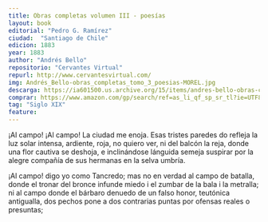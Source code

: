 ```yaml
---
title: Obras completas volumen III - poesías
layout: book
editorial: "Pedro G. Ramírez"
ciudad:  "Santiago de Chile"
edicion: 1883
year: 1883
author: "Andrés Bello"
repositorio: "Cervantes Virtual"
repurl: http://www.cervantesvirtual.com/
img: Andrés_Bello-obras_completas_tomo_3_poesias-MOREL.jpg
descarga: https://ia601500.us.archive.org/15/items/andres-bello-obras-completas-tomo-3-poesias/Andr%C3%A9s_Bello_obras_completas_tomo_3_poesias.pdf
comprar: https://www.amazon.com/gp/search/ref=as_li_qf_sp_sr_tl?ie=UTF8&tag=morelcoop-20&keywords="andres bello" poesia&index=aps&camp=1789&creative=9325&linkCode=ur2&linkId=edf541ddd6ca0b703f0299f69da53e38
tag: "Siglo XIX"
feature:
---
```

 

¡Al campo! ¡Al campo! La ciudad me enoja.
Esas tristes paredes do refleja
la luz solar intensa, ardiente, roja,
no quiero ver, ni del balcón la reja,
donde una flor cautiva se deshoja,
e inclinándose lánguida semeja
suspirar por la alegre compañía
de sus hermanas en la selva umbría.

¡Al campo! digo yo como Tancredo;
mas no en verdad al campo de batalla,
donde el tronar del bronce infunde miedo
i el zumbar de la bala i la metralla;
ni al campo donde el bárbaro denuedo
de un falso honor, teutónica antigualla,
dos pechos pone a dos contrarias puntas
por ofensas reales o presuntas;